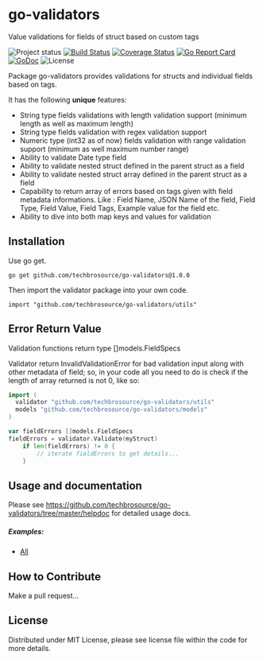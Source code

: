 # go-validators
Value validations for fields of struct based on custom tags

![Project status](https://img.shields.io/badge/version-1.0.0-green.svg)
[![Build Status](https://semaphoreci.com/api/v1/joeybloggs/validator/branches/v9/badge.svg)](https://semaphoreci.com/joeybloggs/validator)
[![Coverage Status](https://coveralls.io/repos/go-playground/validator/badge.svg?branch=v9&service=github)](https://coveralls.io/github/techbrosource/go-validators?branch=v1.1)
[![Go Report Card](https://goreportcard.com/badge/github.com/techbrosource/go-validators)](https://goreportcard.com/report/github.com/techbrosource/go-validators)
[![GoDoc](https://godoc.org/gopkg.in/go-playground/validator.v9?status.svg)](https://github.com/techbrosource/go-validators/blob/master/README.md)
![License](https://img.shields.io/dub/l/vibe-d.svg)

Package go-validators provides validations for structs and individual fields based on tags.

It has the following **unique** features:

-   String type fields validations with length validation support (minimum length as well as maximum length)
-   String type fields validation with regex validation support
-   Numeric type (int32 as of now) fields validation with range validation support (minimum as well maximum number range)
-   Ability to validate Date type field
-   Ability to validate nested struct defined in the parent struct as a field
-   Ability to validate nested struct array defined in the parent struct as a field
-   Capability to return array of errors based on tags given with field metadata informations. Like : Field Name, JSON Name of the field, Field Type, Field Value, Field Tags, Example value for the field etc.
-   Ability to dive into both map keys and values for validation  

Installation
------------

Use go get.

	go get github.com/techbrosource/go-validators@1.0.0

Then import the validator package into your own code.

	import "github.com/techbrosource/go-validators/utils"

Error Return Value
-------

Validation functions return type []models.FieldSpecs

Validator return InvalidValidationError for bad validation input along with other metadata of field; so, in your code all you need to do is check if the length of array returned is not 0, like so:

```go
import (
  validator "github.com/techbrosource/go-validators/utils"
  models "github.com/techbrosource/go-validators/models"
)

var fieldErrors []models.FieldSpecs
fieldErrors = validator.Validate(myStruct)
	if len(fieldErrors) != 0 {
		// iterate fieldErrors to get details...
	}

 ```
 
 Usage and documentation
------

Please see https://github.com/techbrosource/go-validators/tree/master/helpdoc for detailed usage docs.

##### Examples:

- [All](https://github.com/techbrosource/go-validators/blob/master/helpdoc/struct_examples.go)

How to Contribute
------

Make a pull request...

License
------
Distributed under MIT License, please see license file within the code for more details.
